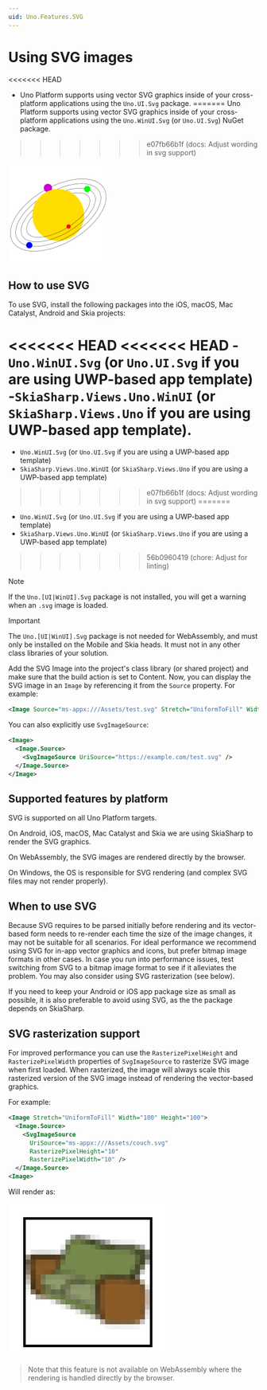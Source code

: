 ```yaml
---
uid: Uno.Features.SVG
---
```


# Using SVG images

<<<<<<< HEAD
* Uno Platform supports using vector SVG graphics inside of your cross-platform applications using the `Uno.UI.Svg` package.
=======
Uno Platform supports using vector SVG graphics inside of your cross-platform applications using the `Uno.WinUI.Svg` (or `Uno.UI.Svg`) NuGet package.
>>>>>>> e07fb66b1f (docs: Adjust wording in svg support)

![Uno SVG sample](../Assets/features/svg/heliocentric.png)

<!-- Add any additional information on platform-specific limitations and constraints -->

## How to use SVG

To use SVG, install the following packages into the iOS, macOS, Mac Catalyst, Android and Skia projects:

<<<<<<< HEAD
<<<<<<< HEAD
-`Uno.WinUI.Svg` (or `Uno.UI.Svg` if you are using UWP-based app template)
-`SkiaSharp.Views.Uno.WinUI` (or `SkiaSharp.Views.Uno` if you are using UWP-based app template).
=======
- `Uno.WinUI.Svg` (or `Uno.UI.Svg` if you are using a UWP-based app template)
- `SkiaSharp.Views.Uno.WinUI` (or `SkiaSharp.Views.Uno` if you are using a UWP-based app template)
>>>>>>> e07fb66b1f (docs: Adjust wording in svg support)
=======
* `Uno.WinUI.Svg` (or `Uno.UI.Svg` if you are using a UWP-based app template)
* `SkiaSharp.Views.Uno.WinUI` (or `SkiaSharp.Views.Uno` if you are using a UWP-based app template)
>>>>>>> 56b0960419 (chore: Adjust for linting)

> [!NOTE]
> If the `Uno.[UI|WinUI].Svg` package is not installed, you will get a warning when an `.svg` image is loaded.


> [!IMPORTANT]
> The `Uno.[UI|WinUI].Svg` package is not needed for WebAssembly, and must only be installed on the Mobile and Skia heads. It must not in any other class libraries of your solution.

Add the SVG Image into the project's class library (or shared project) and make sure that the build action is set to Content.
Now, you can display the SVG image in an `Image` by referencing it from the `Source` property. For example:

```xml
<Image Source="ms-appx:///Assets/test.svg" Stretch="UniformToFill" Width="100" Height="100" />
```

You can also explicitly use `SvgImageSource`:

```xml
<Image>
  <Image.Source>
    <SvgImageSource UriSource="https://example.com/test.svg" />
  </Image.Source>
</Image>
```

## Supported features by platform

SVG is supported on all Uno Platform targets.

On Android, iOS, macOS, Mac Catalyst and Skia we are using SkiaSharp to render the SVG graphics.

On WebAssembly, the SVG images are rendered directly by the browser.

On Windows, the OS is responsible for SVG rendering (and complex SVG files may not render properly).

## When to use SVG

Because SVG requires to be parsed initially before rendering and its vector-based form needs to re-render each time the size of the image changes, it may not be suitable for all scenarios. For ideal performance we recommend using SVG for in-app vector graphics and icons, but prefer bitmap image formats in other cases. In case you run into performance issues, test switching from SVG to a bitmap image format to see if it alleviates the problem. You may also consider using SVG rasterization (see below).

If you need to keep your Android or iOS app package size as small as possible, it is also preferable to avoid using SVG, as the the package depends on SkiaSharp.

## SVG rasterization support

For improved performance you can use the `RasterizePixelHeight` and `RasterizePixelWidth` properties of `SvgImageSource` to rasterize SVG image when first loaded. When rasterized, the image will always scale this rasterized version of the SVG image instead of rendering the vector-based graphics.

For example:

```xml
<Image Stretch="UniformToFill" Width="100" Height="100">
  <Image.Source>
    <SvgImageSource 
      UriSource="ms-appx:///Assets/couch.svg" 
      RasterizePixelHeight="10" 
      RasterizePixelWidth="10" />
  </Image.Source>
<Image>
```

Will render as:

![Scaled up](../Assets/features/svg/rasterized.png)

> Note that this feature is not available on WebAssembly where the rendering is handled directly by the browser.
